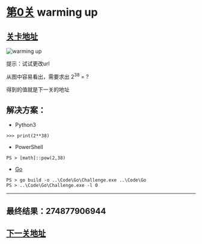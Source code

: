 # [第0关][1] warming up

## [关卡地址][1]

![warming up][2]

提示：试试更改url

从图中容易看出，需要求出 $2^{38}$ = ?

得到的值就是下一关的地址

## 解决方案：

* Python3

```
>>> print(2**38)
```

* PowerShell

```
PS > [math]::pow(2,38)
```

* [Go][3]

```
PS > go build -o ..\Code\Go\Challenge.exe ..\Code\Go
PS > ..\Code\Go\Challenge.exe -l 0
```

---
## 最终结果：274877906944

## [下一关地址][4]

[1]: http://www.pythonchallenge.com/pc/def/0.html
[2]: http://www.pythonchallenge.com/pc/def/calc.jpg "warming up"
[3]: ..\Code\Go\Challenge000.go "点我查看源码"
[4]: http://www.pythonchallenge.com/pc/def/274877906944.html
